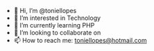 - 👋 Hi, I’m @toniellopes
- 👀 I’m interested in Technology
- 🌱 I’m currently learning PHP
- 💞️ I’m looking to collaborate on 
- 📫 How to reach me: toniellopes@hotmail.com


<!---
toniellopes/toniellopes is a ✨ special ✨ repository because its `README.md` (this file) appears on your GitHub profile.
You can click the Preview link to take a look at your changes.
--->
